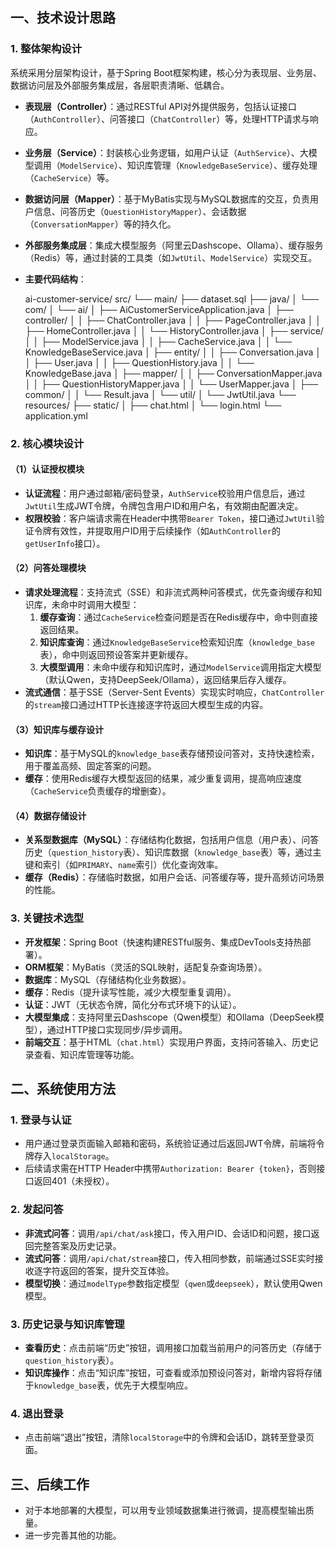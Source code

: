 ## 一、技术设计思路

### 1. 整体架构设计
系统采用分层架构设计，基于Spring Boot框架构建，核心分为表现层、业务层、数据访问层及外部服务集成层，各层职责清晰、低耦合。
- **表现层（Controller）**：通过RESTful API对外提供服务，包括认证接口（`AuthController`）、问答接口（`ChatController`）等，处理HTTP请求与响应。
- **业务层（Service）**：封装核心业务逻辑，如用户认证（`AuthService`）、大模型调用（`ModelService`）、知识库管理（`KnowledgeBaseService`）、缓存处理（`CacheService`）等。
- **数据访问层（Mapper）**：基于MyBatis实现与MySQL数据库的交互，负责用户信息、问答历史（`QuestionHistoryMapper`）、会话数据（`ConversationMapper`）等的持久化。
- **外部服务集成层**：集成大模型服务（阿里云Dashscope、Ollama）、缓存服务（Redis）等，通过封装的工具类（如`JwtUtil`、`ModelService`）实现交互。
- **主要代码结构**：

  ai-customer-service/
   src/
     └── main/
       ├── dataset.sql
       ├── java/
       │   └── com/
       │       └── ai/
       │           ├── AiCustomerServiceApplication.java
       │           ├── controller/
       │           │   ├── ChatController.java
       │           │   ├── PageController.java
       │           │   ├── HomeController.java
       │           │   └── HistoryController.java
       │           ├── service/
       │           │   ├── ModelService.java
       │           │   ├── CacheService.java
       │           │   └── KnowledgeBaseService.java
       │           ├── entity/
       │           │   ├── Conversation.java
       │           │   ├── User.java
       │           │   ├── QuestionHistory.java
       │           │   └── KnowledgeBase.java
       │           ├── mapper/
       │           │   ├── ConversationMapper.java
       │           │   ├── QuestionHistoryMapper.java
       │           │   └── UserMapper.java
       │           ├── common/
       │           │   └── Result.java
       │           └── util/
       │               └── JwtUtil.java
       └── resources/
           ├── static/
           │   ├── chat.html
           │   └── login.html
           └── application.yml


### 2. 核心模块设计

#### （1）认证授权模块
- **认证流程**：用户通过邮箱/密码登录，`AuthService`校验用户信息后，通过`JwtUtil`生成JWT令牌，令牌包含用户ID和用户名，有效期由配置决定。
- **权限校验**：客户端请求需在Header中携带`Bearer Token`，接口通过`JwtUtil`验证令牌有效性，并提取用户ID用于后续操作（如`AuthController`的`getUserInfo`接口）。


#### （2）问答处理模块
- **请求处理流程**：支持流式（SSE）和非流式两种问答模式，优先查询缓存和知识库，未命中时调用大模型：
  1. **缓存查询**：通过`CacheService`检查问题是否在Redis缓存中，命中则直接返回结果。
  2. **知识库查询**：通过`KnowledgeBaseService`检索知识库（`knowledge_base`表），命中则返回预设答案并更新缓存。
  3. **大模型调用**：未命中缓存和知识库时，通过`ModelService`调用指定大模型（默认Qwen，支持DeepSeek/Ollama），返回结果后存入缓存。
- **流式通信**：基于SSE（Server-Sent Events）实现实时响应，`ChatController`的`stream`接口通过HTTP长连接逐字符返回大模型生成的内容。


#### （3）知识库与缓存设计
- **知识库**：基于MySQL的`knowledge_base`表存储预设问答对，支持快速检索，用于覆盖高频、固定答案的问题。
- **缓存**：使用Redis缓存大模型返回的结果，减少重复调用，提高响应速度（`CacheService`负责缓存的增删查）。


#### （4）数据存储设计
- **关系型数据库（MySQL）**：存储结构化数据，包括用户信息（用户表）、问答历史（`question_history`表）、知识库数据（`knowledge_base`表）等，通过主键和索引（如`PRIMARY`、`name`索引）优化查询效率。
- **缓存（Redis）**：存储临时数据，如用户会话、问答缓存等，提升高频访问场景的性能。


### 3. 关键技术选型
- **开发框架**：Spring Boot（快速构建RESTful服务、集成DevTools支持热部署）。
- **ORM框架**：MyBatis（灵活的SQL映射，适配复杂查询场景）。
- **数据库**：MySQL（存储结构化业务数据）。
- **缓存**：Redis（提升读写性能，减少大模型重复调用）。
- **认证**：JWT（无状态令牌，简化分布式环境下的认证）。
- **大模型集成**：支持阿里云Dashscope（Qwen模型）和Ollama（DeepSeek模型），通过HTTP接口实现同步/异步调用。
- **前端交互**：基于HTML（`chat.html`）实现用户界面，支持问答输入、历史记录查看、知识库管理等功能。


## 二、系统使用方法

### 1. 登录与认证
- 用户通过登录页面输入邮箱和密码，系统验证通过后返回JWT令牌，前端将令牌存入`localStorage`。
- 后续请求需在HTTP Header中携带`Authorization: Bearer {token}`，否则接口返回401（未授权）。


### 2. 发起问答
- **非流式问答**：调用`/api/chat/ask`接口，传入用户ID、会话ID和问题，接口返回完整答案及历史记录。
- **流式问答**：调用`/api/chat/stream`接口，传入相同参数，前端通过SSE实时接收逐字符返回的答案，提升交互体验。
- **模型切换**：通过`modelType`参数指定模型（`qwen`或`deepseek`），默认使用Qwen模型。


### 3. 历史记录与知识库管理
- **查看历史**：点击前端“历史”按钮，调用接口加载当前用户的问答历史（存储于`question_history`表）。
- **知识库操作**：点击“知识库”按钮，可查看或添加预设问答对，新增内容将存储于`knowledge_base`表，优先于大模型响应。


### 4. 退出登录
- 点击前端“退出”按钮，清除`localStorage`中的令牌和会话ID，跳转至登录页面。

## 三、后续工作
- 对于本地部署的大模型，可以用专业领域数据集进行微调，提高模型输出质量。
- 进一步完善其他的功能。
